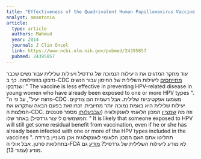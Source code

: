 ```yaml
---
title: "Effectiveness of the Quadrivalent Human Papillomavirus Vaccine Against Cervical Dysplasia in Manitoba, Canada"
analyst: amantonio
article:
  type: article
  authors: Mahmud
  year: 2014
  journal: J Clin Oncol
  link: https://www.ncbi.nlm.nih.gov/pubmed/24395857
  pubmed: 24395857
---
```


עוד מחקר המדגים את היעילות הנמוכה של גרדסיל ויעילות שלילית עבור נשים שכבר נדבקו בפפילומה.
כך ב-CDC [מתייחסים](https://www.cdc.gov/std/hpv/stdfact-hpv-vaccine-young-women.htm) ליעילות השלילית של החיסון עבור הנשים שנדבקו: " The vaccine is less effective in preventing HPV-related disease in young women who have already been exposed to one or more HPV types ".
"פחות יעיל", על פי ה-CDC משמעו אפקטיביות שלילית. אבל רשמית הם צודקים. יעילות שלילית היא באמת נמוכה יותר מחיובית. זכרו זאת בפעם הבאה שתקראו את המלצות ה-CDC.
וזה מה [שמציין](https://www.cancer.gov/about-cancer/causes-prevention/risk/infectious-agents/hpv-vaccine-fact-sheet) המכון הלאומי לאונקולוגיה ([שבבעלותו](https://www.ncbi.nlm.nih.gov/pmc/articles/PMC3138722/]) מספר פטנטים המשמשים לייצור גרדסיל) באתר שלו: " It is likely that someone exposed to HPV will still get some residual benefit from vaccination, even if he or she has already been infected with one or more of the HPV types included in the vaccines ". תחליטו אתם האם המכון הלאומי לאונקולוגיה אכן מעוניין בירידה בתחלואת סרטן.
אבל אולי ה-FDA לא מודע ליעילות השלילית של גרדסיל? [מודע](https://webcache.googleusercontent.com/search?q=cache:ij4vW0idErIJ:https://www.fda.gov/ohrms/dockets/ac/06/briefing/2006-4222B3.pdf) גם מודע (עמוד 13).
